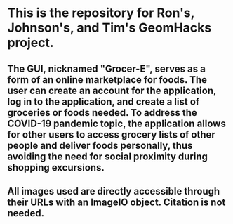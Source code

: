 # This is the repository for Ron's, Johnson's, and Tim's GeomHacks project.
## The GUI, nicknamed "Grocer-E", serves as a form of an online marketplace for foods. The user can create an account for the application, log in to the application, and create a list of groceries or foods needed. To address the COVID-19 pandemic topic, the application allows for other users to access grocery lists of other people and deliver foods personally, thus avoiding the need for social proximity during shopping excursions.
## All images used are directly accessible through their URLs with an ImageIO object. Citation is not needed.
